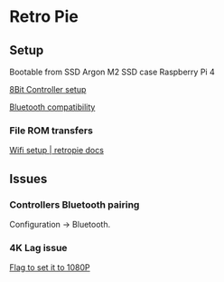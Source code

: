 # Retro Pie

## Setup 

Bootable from SSD
Argon M2 SSD case Raspberry Pi 4

[8Bit Controller setup](https://retropie.org.uk/docs/8Bitdo-Controller/)

[Bluetooth compatibility](https://www.youtube.com/watch?v=fT9d3PirLlY)


### File ROM transfers

[Wifi setup | retropie docs](https://retropie.org.uk/docs/Wifi/)

## Issues

### Controllers Bluetooth pairing

Configuration -> Bluetooth.

### 4K Lag issue

[Flag to set it to 1080P](https://retropie.org.uk/docs/Pi4/?h=config.txt#issues-using-a-4k-tv)




